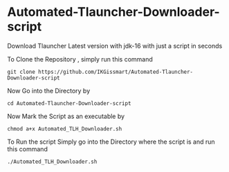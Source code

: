 # Automated-Tlauncher-Downloader-script
Download Tlauncher Latest version with jdk-16 with just a script in seconds

To Clone the Repository , simply run this command 
```
git clone https://github.com/IKGissmart/Automated-Tlauncher-Downloader-script
```
Now Go into the Directory by 
```
cd Automated-Tlauncher-Downloader-script
``` 
Now Mark the Script as an executable by 
```
chmod a+x Automated_TLH_Downloader.sh 
```` 
To Run the script Simply go into the Directory where the script is and run this command 
```
./Automated_TLH_Downloader.sh
```
